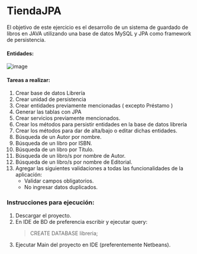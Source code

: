 # TiendaJPA
 El objetivo de este ejercicio es el desarrollo de un sistema de guardado de libros en JAVA utilizando una base de datos MySQL y JPA como framework de persistencia.
 #### Entidades:
 ![image](https://user-images.githubusercontent.com/21107178/148409833-a03fa110-a601-42ff-bd31-48c184b72798.png)
 #### Tareas a realizar:
  1. Crear base de datos Librería
  2. Crear unidad de persistencia
  3. Crear entidades previamente mencionadas ( excepto Préstamo )
  4. Generar las tablas con JPA
  5. Crear servicios previamente mencionados.
  6. Crear los métodos para persistir entidades en la base de datos librería
  7. Crear los métodos para dar de alta/bajo o editar dichas entidades.
  8. Búsqueda de un Autor por nombre.
  9. Búsqueda de un libro por ISBN.
  10. Búsqueda de un libro por Título.
  11. Búsqueda de un libro/s por nombre de Autor.
  12. Búsqueda de un libro/s por nombre de Editorial.
  13. Agregar las siguientes validaciones a todas las funcionalidades de la aplicación:
      - Validar campos obligatorios.
      - No ingresar datos duplicados.

### Instrucciones para ejecución:
 1. Descargar el proyecto.
 2. En IDE de BD de preferencia escribir y ejecutar query:
    > CREATE DATABASE libreria;
 3. Ejecutar Main del proyecto en IDE (preferentemente Netbeans).
